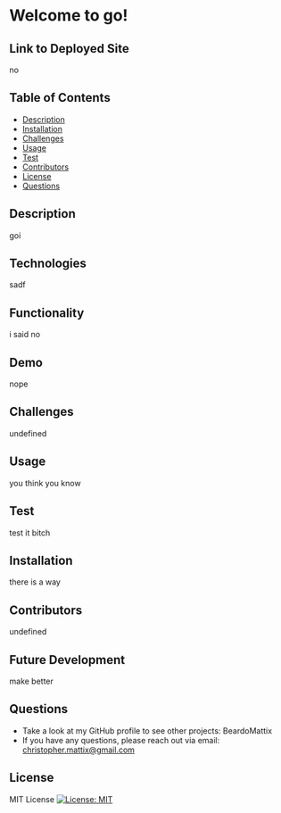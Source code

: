 

# Welcome to go! 
 
## Link to Deployed Site
no

## Table of Contents
  * [Description](#description)
  * [Installation](#installation)
  * [Challenges](#challenges)
  * [Usage](#usage)
  * [Test](#test)
  * [Contributors](#contributors)
  * [License](#license)
  * [Questions](#questions)

## Description
goi
 
## Technologies
sadf

## Functionality
i said no

## Demo
nope

## Challenges
undefined

## Usage
you think you know

## Test
test it bitch

## Installation
there is a way

## Contributors
undefined

## Future Development
make better

## Questions
* Take a look at my GitHub profile to see other projects: BeardoMattix
* If you have any questions, please reach out via email: christopher.mattix@gmail.com

## License 
MIT License
[![License: MIT](https://img.shields.io/badge/License-MIT-yellow.svg)](https://opensource.org/licenses/MIT)
